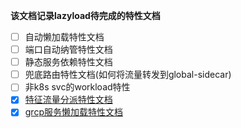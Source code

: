 **该文档记录lazyload待完成的特性文档**

- [ ] 自动懒加载特性文档
- [ ] 端口自动纳管特性文档
- [ ] 静态服务依赖特性文档
- [ ] 兜底路由特性文档(如何将流量转发到global-sidecar)
- [ ] 非k8s svc的workload特性
- [X] [特征流量分派特性文档](./特征流量分派.md)
- [X] [grcp服务懒加载特性文档](./grpc懒加载.md)